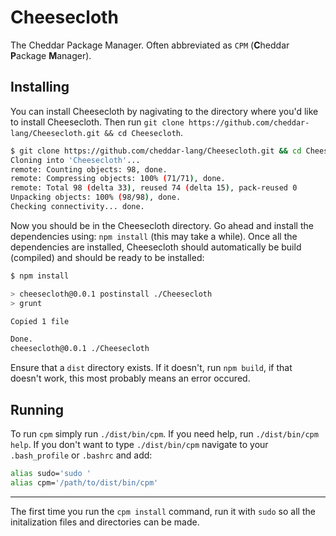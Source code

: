 # Cheesecloth
The Cheddar Package Manager. Often abbreviated as `CPM` (**C**heddar **P**ackage **M**anager).

## Installing

You can install Cheesecloth by nagivating to the directory where you'd like to install Cheesecloth. Then run `git clone https://github.com/cheddar-lang/Cheesecloth.git && cd Cheesecloth`.

```bash
$ git clone https://github.com/cheddar-lang/Cheesecloth.git && cd Cheesecloth
Cloning into 'Cheesecloth'...
remote: Counting objects: 98, done.
remote: Compressing objects: 100% (71/71), done.
remote: Total 98 (delta 33), reused 74 (delta 15), pack-reused 0
Unpacking objects: 100% (98/98), done.
Checking connectivity... done.
```

Now you should be in the Cheesecloth directory. Go ahead and install the dependencies using: `npm install` (this may take a while). Once all the dependencies are installed, Cheesecloth should automatically be build (compiled) and should be ready to be installed:

```bash
$ npm install

> cheesecloth@0.0.1 postinstall ./Cheesecloth
> grunt

Copied 1 file

Done.
cheesecloth@0.0.1 ./Cheesecloth
```

Ensure that a `dist` directory exists. If it doesn't, run `npm build`, if that doesn't work, this most probably means an error occured.

## Running

To run `cpm` simply run `./dist/bin/cpm`. If you need help, run `./dist/bin/cpm help`. If you don't want to type `./dist/bin/cpm` navigate to your `.bash_profile` or `.bashrc` and add:

```bash
alias sudo='sudo '
alias cpm='/path/to/dist/bin/cpm'
```

---

The first time you run the `cpm install` command, run it with `sudo` so all the initalization files and directories can be made.
